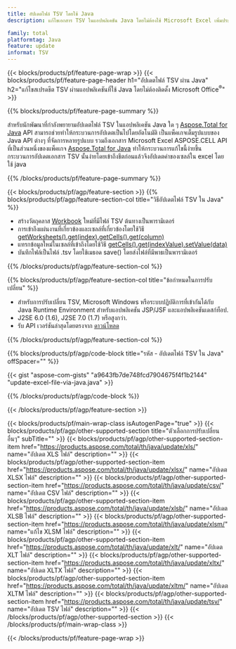 ```yaml
---
title: อัปเดตไฟล์ TSV โดยใช้ Java
description: แก้ไขเอกสาร TSV ในแอปพลิเคชัน Java โดยไม่ต้องใช้ Microsoft Excel เพิ่มประสิทธิภาพโค้ดสำหรับวิธีที่เร็วที่สุดในการเขียนและแก้ไขไฟล์ excel ใน java

family: total
platformtag: Java
feature: update
informat: TSV
---
```

{{< blocks/products/pf/feature-page-wrap >}}
{{< blocks/products/pf/feature-page-header h1="อัปเดตไฟล์ TSV ผ่าน Java" h2="แก้ไขสเปรดชีต TSV ผ่านแอปพลิเคชันที่ใช้ Java โดยไม่ต้องติดตั้ง Microsoft Office<sup>&reg;</sup>" >}}

{{% blocks/products/pf/feature-page-summary %}}

สำหรับนักพัฒนาที่กำลังพยายามอัปเดตไฟล์ TSV ในแอปพลิเคชัน Java ใด ๆ [Aspose.Total for Java](https://products.aspose.com/total/java/) API สามารถช่วยทำให้กระบวนการอัปเดตเป็นไปโดยอัตโนมัติ เป็นแพ็คเกจเต็มรูปแบบของ Java API ต่างๆ ที่จัดการหลายรูปแบบ รวมถึงเอกสาร Microsoft Excel ASPOSE.CELL API ที่เป็นส่วนหนึ่งของแพ็คเกจ [Aspose.Total for Java](https://products.aspose.com/total/java/) ทำให้กระบวนการแก้ไขนี้ง่ายขึ้น กระบวนการอัปเดตเอกสาร TSV นั้นง่ายโดยเข้าถึงชีตก่อนแล้วจึงอัปเดตค่าของเซลล์ใน excel โดยใช้ java

{{% /blocks/products/pf/feature-page-summary %}}

{{< blocks/products/pf/agp/feature-section >}}
{{% blocks/products/pf/agp/feature-section-col title="วิธีอัปเดตไฟล์ TSV ใน Java" %}}

- สร้างวัตถุคลาส [Workbook](https://reference.aspose.com/cells/java/com.aspose.cells/Workbook) ใหม่ที่มีไฟล์ TSV ต้นทางเป็นพารามิเตอร์
- การเข้าถึงแผ่นงานที่เกี่ยวข้องและเซลล์ที่เกี่ยวข้องโดยใช้วิธี [getWorksheets().get(index).getCells().get(column)](https://reference.aspose.com/cells/java/com.aspose.cells/cells#Item%20(int))
- แทรกข้อมูลใหม่ในเซลล์ที่เข้าถึงโดยใช้วิธี [getCells().get(indexValue).setValue(data)](https://reference.aspose.com/cells/java/com.aspose.cells/cell#Value)
- บันทึกไฟล์เป็นไฟล์ .tsv โดยใช้เมธอด save() โดยส่งไฟล์ที่มีพาธเป็นพารามิเตอร์

{{% /blocks/products/pf/agp/feature-section-col %}}

{{% blocks/products/pf/agp/feature-section-col title="ข้อกำหนดในการปรับเปลี่ยน" %}}

- สำหรับการปรับเปลี่ยน TSV, Microsoft Windows หรือระบบปฏิบัติการที่เข้ากันได้กับ Java Runtime Environment สำหรับแอปพลิเคชัน JSP/JSF และแอปพลิเคชันเดสก์ท็อป.
- J2SE 6.0 (1.6), J2SE 7.0 (1.7) หรือสูงกว่า.
- รับ API เวอร์ชันล่าสุดโดยตรงจาก [ดาวน์โหลด](https://docs.aspose.com/cells/java/installation/)

{{% /blocks/products/pf/agp/feature-section-col %}}

{{% blocks/products/pf/agp/code-block title="รหัส - อัปเดตไฟล์ TSV ใน Java" offSpacer="" %}}

{{< gist "aspose-com-gists" "a9643fb7de748fcd7904675f4f1b2144" "update-excel-file-via-java.java" >}}

{{% /blocks/products/pf/agp/code-block %}}

{{< /blocks/products/pf/agp/feature-section >}}

{{< blocks/products/pf/main-wrap-class isAutogenPage="true" >}}
{{< blocks/products/pf/agp/other-supported-section title="ตัวเลือกการปรับเปลี่ยนอื่นๆ" subTitle="" >}}
{{< blocks/products/pf/agp/other-supported-section-item href="https://products.aspose.com/total/th/java/update/xls/" name="อัปเดต XLS ไฟล์" description="" >}}
{{< blocks/products/pf/agp/other-supported-section-item href="https://products.aspose.com/total/th/java/update/xlsx/" name="อัปเดต XLSX ไฟล์" description="" >}}
{{< blocks/products/pf/agp/other-supported-section-item href="https://products.aspose.com/total/th/java/update/csv/" name="อัปเดต CSV ไฟล์" description="" >}}
{{< blocks/products/pf/agp/other-supported-section-item href="https://products.aspose.com/total/th/java/update/xlsb/" name="อัปเดต XLSB ไฟล์" description="" >}}
{{< blocks/products/pf/agp/other-supported-section-item href="https://products.aspose.com/total/th/java/update/xlsm/" name="แก้ไข XLSM ไฟล์" description="" >}}
{{< blocks/products/pf/agp/other-supported-section-item href="https://products.aspose.com/total/th/java/update/xlt/" name="อัปเดต XLT ไฟล์" description="" >}}
{{< blocks/products/pf/agp/other-supported-section-item href="https://products.aspose.com/total/th/java/update/xltx/" name="อัปเดต XLTX ไฟล์" description="" >}}
{{< blocks/products/pf/agp/other-supported-section-item href="https://products.aspose.com/total/th/java/update/xltm/" name="อัปเดต XLTM ไฟล์" description="" >}}
{{< blocks/products/pf/agp/other-supported-section-item href="https://products.aspose.com/total/th/java/update/tsv/" name="อัปเดต TSV ไฟล์" description="" >}}
{{< /blocks/products/pf/agp/other-supported-section >}}
{{< /blocks/products/pf/main-wrap-class >}}

{{< /blocks/products/pf/feature-page-wrap >}}